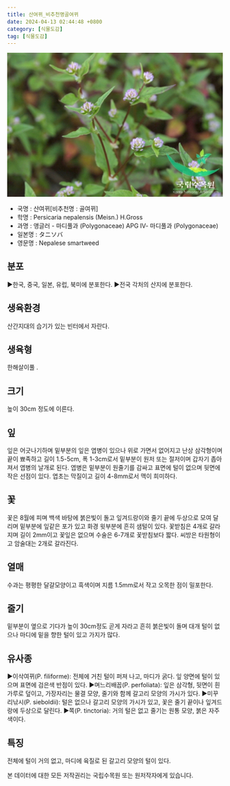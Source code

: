 ```yaml
---
title: 산여뀌_비추천명골여뀌
date: 2024-04-13 02:44:48 +0800
category: [식물도감]
tag: [식물도감]
---
```




![산여뀌[비추천명 : 골여뀌]](/assets/img/fileUpload/plants/basic/Polygonaceae/Persicaria/1345/1_th2.JPG)
- 국명 : 산여뀌[비추천명 : 골여뀌]
- 학명 : Persicaria nepalensis (Meisn.) H.Gross
- 과명 : 앵글러 - 마디풀과 (Polygonaceae) APG Ⅳ- 마디풀과 (Polygonaceae)
- 일본명 : タニソバ
- 영문명 : Nepalese smartweed


## 분포
▶한국, 중국, 일본, 유럽, 북미에 분포한다.
▶전국 각처의 산지에 분포한다.
## 생육환경
산간지대의 습기가 있는 빈터에서 자란다.
## 생육형
한해살이풀 .
## 크기
높이 30cm 정도에 이른다.
## 잎
잎은 어긋나기하며 밑부분의 잎은 엽병이 있으나 위로 가면서 없어지고 난상 삼각형이며 끝이 뾰족하고 길이 1.5-5cm, 폭 1-3cm로서 밑부분이 원저 또는 절저이며 갑자기 좁아져서 엽병의 날개로 된다. 엽병은 밑부분이 원줄기를 감싸고 표면에 털이 없으며 뒷면에 작은 선점이 있다. 엽초는 막질이고 길이 4-8mm로서 맥이 희미하다.
## 꽃
꽃은 8월에 피며 백색 바탕에 붉은빛이 돌고 잎겨드랑이와 줄기 끝에 두상으로 모여 달리며 밑부분에 잎같은 포가 있고 화경 윗부분에 흔히 샘털이 있다. 꽃받침은 4개로 갈라지며 길이 2mm이고 꽃잎은 없으며 수술은 6-7개로 꽃받침보다 짧다. 씨방은 타원형이고 암술대는 2개로 갈라진다.
## 열매
수과는 평평한 달걀모양이고 흑색이며 지름 1.5mm로서 작고 오목한 점이 밀포한다.
## 줄기
밑부분이 옆으로 기다가 높이 30cm정도 곧게 자라고 흔히 붉은빛이 돌며 대개 털이 없으나 마디에 밑을 향한 털이 있고 가지가 많다.
## 유사종
▶이삭여뀌(P. filiforme): 전체에 거친 털이 퍼져 나고, 마디가 굵다. 잎 양면에 털이 있으며 표면에 검은색 반점이 있다.
▶며느리배꼽(P. perfoliata): 잎은 삼각형, 뒷면이 흰 가루로 덮이고, 가장자리는 물결 모양, 줄기와 함께 갈고리 모양의 가시가 있다.
▶미꾸리낚시(P. sieboldii): 털은 없으나 갈고리 모양의 가시가 있고, 꽃은 줄기 끝이나 잎겨드랑에 두상으로 달린다.
▶쪽(P. tinctoria): 거의 털은 없고 줄기는 원통 모양, 붉은 자주색이다.
## 특징
전체에 털이 거의 없고, 마디에 육질로 된 갈고리 모양의 털이 있다.






본 데이터에 대한 모든 저작권리는 국립수목원 또는 원저작자에게 있습니다.

